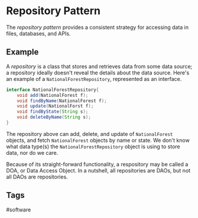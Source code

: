 # Repository Pattern

The *repository pattern* provides a consistent strategy for accessing data in files, databases, and APIs.  

## Example
A *repository* is a class that stores and retrieves data from some data source; a repository ideally doesn't reveal the details about the data source. Here's an example of a `NationalForestRepository`, represented as an interface.

```java
interface NationalForestRepository{
    void add(NationalForest f);
    void findByName(NationalForest f);
    void update(NationalForst f);
    void findByState(String s);
    void deleteByName(String s);
}

```
The repository above can add, delete, and update of `NationalForest` objects, and fetch `NationalForest` objects by name or state. We don't know what data type(s) the `NationalForestRepository` object is using to store data, nor do we care.   

Because of its straight-forward functionality, a respository may be called a DOA, or Data Access Object. In a nutshell, all repositories are DAOs, but not all DAOs are repositories.   

## Tags
#software
